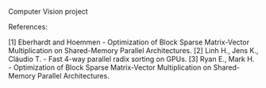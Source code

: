 Computer Vision project

References:

[1] Eberhardt and Hoemmen - Optimization of Block Sparse Matrix-Vector Multiplication on Shared-Memory
Parallel Architectures.
[2] Linh H., Jens K.,  Cláudio T. - Fast 4-way parallel radix sorting on GPUs.
[3] Ryan E., Mark H. - Optimization of Block Sparse Matrix-Vector Multiplication on Shared-Memory Parallel Architectures.
